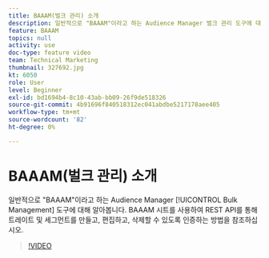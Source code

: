 ```yaml
---
title: BAAAM(벌크 관리) 소개
description: 일반적으로 "BAAAM"이라고 하는 Audience Manager 벌크 관리 도구에 대해 알아봅니다. BAAAM 시트를 사용하여 REST API를 통해 트레이트 및 세그먼트를 만들고, 편집하고, 삭제할 수 있도록 인증하는 방법을 참조하십시오.
feature: BAAAM
topics: null
activity: use
doc-type: feature video
team: Technical Marketing
thumbnail: 327692.jpg
kt: 6050
role: User
level: Beginner
exl-id: bd1694b4-8c10-43ab-bb09-26f9de518326
source-git-commit: 4b91696f840518312ec041abdbe5217178aee405
workflow-type: tm+mt
source-wordcount: '82'
ht-degree: 0%

---
```


# BAAAM(벌크 관리) 소개

일반적으로 &quot;BAAAM&quot;이라고 하는 Audience Manager [!UICONTROL Bulk Management] 도구에 대해 알아봅니다. BAAAM 시트를 사용하여 REST API를 통해 트레이트 및 세그먼트를 만들고, 편집하고, 삭제할 수 있도록 인증하는 방법을 참조하십시오.

>[!VIDEO](https://video.tv.adobe.com/v/327692/?quality=12&learn=on)
